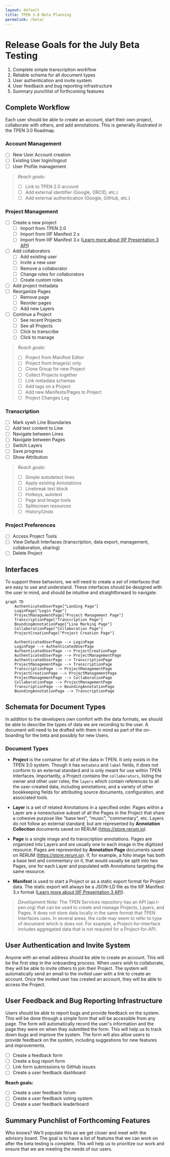 ```yaml
---
layout: default
title: TPEN 3.0 Beta Planning
permalink: /beta/
---
```


# Release Goals for the July Beta Testing

1. Complete simple transcription workflow
2. Reliable schema for all document types
3. User authentication and invite system
4. User feedback and bug reporting infrastructure
5. Summary punchlist of forthcoming features

## Complete Workflow

Each user should be able to create an account, start their own project, collaborate with others, and add annotations. This is generally illustrated in the TPEN 3.0 Roadmap.

### Account Management

- [ ] New User Account creation
- [ ] Existing User login/logout
- [ ] User Profile management

> *Reach goals:*
>
> - [ ] Link to TPEN 2.0 account
> - [ ] Add external identifier (Google, ORCID, etc.)
> - [ ] Add external authentication (Google, GitHub, etc.)

### Project Management

- [ ] Create a new project
  - [ ] Import from TPEN 2.0
  - [ ] Import from IIIF Manifest 2.x
  - [ ] Import from IIIF Manifest 3.x ([Learn more about IIIF Presentation 3 API](https://iiif.io/api/presentation/3.0/))
- [ ] Add collaborators
  - [ ] Add existing user
  - [ ] Invite a new user
  - [ ] Remove a collaborator
  - [ ] Change roles for collaborators
  - [ ] Create custom roles
- [ ] Add project metadata
- [ ] Reorganize Pages
  - [ ] Remove page
  - [ ] Reorder pages
  - [ ] Add new Layers
- [ ] Continue a Project
  - [ ] See recent Projects
  - [ ] See all Projects
  - [ ] Click to transcribe
  - [ ] Click to manage

> *Reach goals:*
>
> - [ ] Project from Manifest Editor
> - [ ] Project from Image(s) only
> - [ ] Clone Group for new Project
> - [ ] Collect Projects together
> - [ ] Link metadata schemas
> - [ ] Add tags on a Project
> - [ ] Add new Manifests/Pages to Project
> - [ ] Project Changes Log

### Transcription

- [ ] Mark xywh Line Boundaries
- [ ] Add text content to Line
- [ ] Navigate between Lines
- [ ] Navigate between Pages
- [ ] Switch Layers
- [ ] Save progress
- [ ] Show Attribution

> *Reach goals:*
>
> - [ ] Simple autodetect lines
> - [ ] Apply existing Annotations
> - [ ] Linebreak text block
> - [ ] Hotkeys, autotext
> - [ ] Page and Image tools
> - [ ] Splitscreen resources
> - [ ] History/Undo

### Project Preferences

- [ ] Access Project Tools
- [ ] View Default Interfaces (transcription, data export, management, collaboration, sharing)
- [ ] Delete Project

## Interfaces

To support these behaviors, we will need to create a set of interfaces that are easy to use and understand. These interfaces should be designed with the user in mind, and should be intuitive and straightforward to navigate.

```mermaid
graph TD
    AuthenticatedUserPage["Landing Page"]
    LoginPage["Login Page"]
    ProjectManagementPage["Project Management Page"]
    TranscriptionPage["Transcription Page"]
    BoundingAnnotationPage["Line Marking Page"]
    CollaborationPage["Collaboration Page"]
    ProjectCreationPage["Project Creation Page"]

    AuthenticatedUserPage --> LoginPage
    LoginPage --> AuthenticatedUserPage
    AuthenticatedUserPage --> ProjectCreationPage
    AuthenticatedUserPage --> ProjectManagementPage
    AuthenticatedUserPage --> TranscriptionPage
    ProjectManagementPage --> TranscriptionPage
    TranscriptionPage --> ProjectManagementPage
    ProjectCreationPage --> ProjectManagementPage
    ProjectManagementPage --> CollaborationPage
    CollaborationPage --> ProjectManagementPage
    TranscriptionPage --> BoundingAnnotationPage
    BoundingAnnotationPage --> TranscriptionPage
```

## Schemata for Document Types

In addition to the developers own comfort with the data formats, we should be able to describe the types of data we are recording to the user. A document will need to be drafted with them in mind as part of the on-boarding for the beta and possibly for new Users.

### Document Types

- **Project** is the container for all of the data in TPEN. It only exists in the TPEN 3.0 system. Though it has `metadata` and `label` fields, it does not conform to an external standard and is only meant for use within TPEN Interfaces. Importantly, a Project contains the `collaborators`, listing the owner and other user roles; the `layers` which contain references to all the user-created data, including annotations; and a variety of other bookkeeping fields for attributing source documents, configuration, and associated tools.

- **Layer** is a set of related Annotations in a specified order. Pages within a Layer are a nonexclusive subset of all the Pages in the Project that share a cohesive purpose like "base text", "music", "commentary", etc. Layers do not follow an external standard, but are represented by **Annotation Collection** documents saved on RERUM (https://store.rerum.io).

- **Page** is a single image and its transcription annotations. Pages are organized into Layers and are usually one to each image in the digitized resource. Pages are represented by **Annotation Page** documents saved on RERUM (https://store.rerum.io). If, for example, a folio image has both a base text and commentary on it, that would usually be split into two Pages, one for each Layer and populated with Annotations targeting the same resource.

- **Manifest** is used to start a Project or as a static export format for Project data. The static export will always be a JSON-LD file as the IIIF Manifest 3.x format ([Learn more about IIIF Presentation 3 API](https://iiif.io/api/presentation/3.0/)).

> *Development Note:*
> The TPEN Services repository has an API (api.t-pen.org) that can be used to create and manage Projects, Layers, and Pages. It does not store data locally in the same format that TPEN Interfaces uses. In several areas, the code may seem to refer to type of document which is does not. For example, a Project-for-Interface includes aggregated data that is not required for a Project-for-API.

## User Authentication and Invite System

Anyone with an email address should be able to create an account. This will be the first step in the onboarding process. When users wish to collaborate, they will be able to invite others to join their Project. The system will automatically send an email to the invited user with a link to create an account. Once the invited user has created an account, they will be able to access the Project.

## User Feedback and Bug Reporting Infrastructure

Users should be able to report bugs and provide feedback on the system. This will be done through a simple form that will be accessible from any page. The form will automatically record the user's information and the page they were on when they submitted the form. This will help us to track down bugs and improve the system.
The form will also allow users to provide feedback on the system, including suggestions for new features and improvements.

- [ ] Create a feedback form
- [ ] Create a bug report form
- [ ] Link form submissions to GitHub issues
- [ ] Create a user feedback dashboard

**Reach goals:**

- [ ] Create a user feedback forum
- [ ] Create a user feedback voting system
- [ ] Create a user feedback leaderboard

## Summary Punchlist of Forthcoming Features

Who knows? We'll populate this as we get closer and meet with the advisory board. The goal is to have a list of features that we can work on after the beta testing is complete. This will help us to prioritize our work and ensure that we are meeting the needs of our users.
